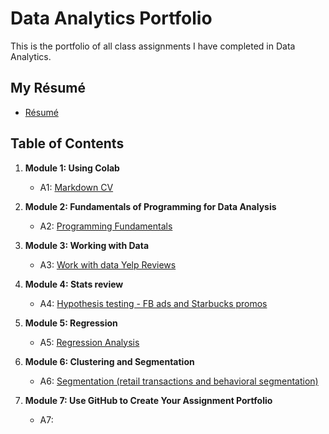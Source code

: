 # Data Analytics Portfolio
This is the portfolio of all class assignments I have completed in Data Analytics.

## My Résumé
* [Résumé](https://colab.research.google.com/drive/1VRGT-ZpWpiepw2Z27rtUB3GlqlMK4Aqq)

## Table of Contents
1. **Module 1: Using Colab**  

     - A1: [Markdown CV](https://colab.research.google.com/drive/1VRGT-ZpWpiepw2Z27rtUB3GlqlMK4Aqq)  
     
2. **Module 2: Fundamentals of Programming for Data Analysis**  

     - A2: [Programming Fundamentals](https://colab.research.google.com/drive/1I8kpFj8FisIqWJa5k7RtRuBXtUZmQBdq)  
     
3. **Module 3: Working with Data**  

     - A3: [Work with data Yelp Reviews](https://colab.research.google.com/drive/1U9Ar6rQaNbCtBgDN5FJ9BOMENJzYOz6E)  
     
4. **Module 4: Stats review**  

     - A4: [Hypothesis testing - FB ads and Starbucks promos](https://colab.research.google.com/drive/1TSeVN2Nv10Y47punoyYUWIeDRDIqqpLF)
     
5. **Module 5: Regression**  

     - A5: [Regression Analysis](https://colab.research.google.com/drive/18hTmYf31xHxUtRd1WSWIlP6cs2FX40l9)  
     
6. **Module 6: Clustering and Segmentation**  

     - A6: [Segmentation (retail transactions and behavioral segmentation)](https://colab.research.google.com/drive/13Y3NnEz_DFFHYafGxF-X9X7V9SQoW8uq)
     
7. **Module 7: Use GitHub to Create Your Assignment Portfolio**

     - A7:
